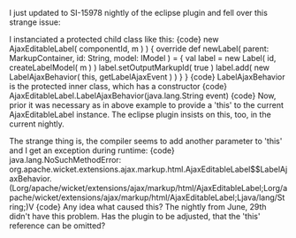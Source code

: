 I just updated to SI-15978 nightly of the eclipse plugin and fell over this strange issue:

I instanciated a protected child class like this:
{code}
new AjaxEditableLabel( componentId, m ) ) {
  override def newLabel( parent: MarkupContainer, id: String, model: IModel ) =
  {
    val label = new Label( id, createLabelModel( m ) )
    label.setOutputMarkupId( true )
    label.add( new LabelAjaxBehavior( this, getLabelAjaxEvent ) )
  }
}
{code}
LabelAjaxBehavior is the protected inner class, which has a constructor
{code}
AjaxEditableLabel.LabelAjaxBehavior(java.lang.String event)
{code}
Now, prior it was necessary as in above example to provide a 'this' to the
current AjaxEditableLabel instance. The eclipse plugin insists on this, too, in
the current nightly.

The strange thing is, the compiler seems to add another parameter to 'this' and
I get an exception during runtime:
{code}
java.lang.NoSuchMethodError:
org.apache.wicket.extensions.ajax.markup.html.AjaxEditableLabel$$LabelAjaxBehavior.<init>
(Lorg/apache/wicket/extensions/ajax/markup/html/AjaxEditableLabel;Lorg/apache/wicket/extensions/ajax/markup/html/AjaxEditableLabel;Ljava/lang/String;)V
{code}
Any idea what caused this? The nightly from June, 29th didn't have this problem.
Has the plugin to be adjusted, that the 'this' reference can be omitted?

